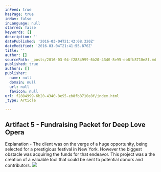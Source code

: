```yaml
---
inFeed: true
hasPage: true
inNav: false
inLanguage: null
starred: false
keywords: []
description: ''
datePublished: '2016-03-04T21:42:08.320Z'
dateModified: '2016-03-04T21:41:55.876Z'
title: ''
author: []
sourcePath: _posts/2016-03-04-f2884999-6b20-4340-8e95-eb8fb8710e8f.md
published: true
authors: []
publisher:
  name: null
  domain: null
  url: null
  favicon: null
url: f2884999-6b20-4340-8e95-eb8fb8710e8f/index.html
_type: Article

---
```

## Artifact 5 - Fundraising Packet for Deep Love Opera

Explanation - The client was on the verge of a huge opportunity, being selected for a prestigious festival in New York. However the biggest obstacle was acquiring the funds for that endeavor. This project was a the creation of a valuable tool that could be sent to potential donors and contributors.
![](https://the-grid-user-content.s3-us-west-2.amazonaws.com/3cbecb8a-3705-435b-9b9c-93245841803a.jpg)